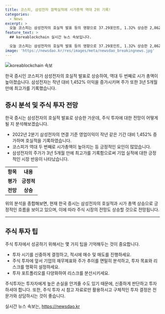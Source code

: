 ```yaml
---
title: 코스피, 삼성전자 깜짝실적에 시가총액 역대 2위 기록!
categories:
  - News
excerpt: >
  오늘 코스피는 삼성전자의 호실적 발표 등의 영향으로 37.29포인트, 1.32% 상승한 2,862.23으로 마감했다. 이는 2022년 1월 이후 2년 5개월 만에 2,860선을 넘은 것으로, 시가총액 또한 역대 두 번째로 높은 수치를 기록했다. 삼성전자의 2분기 영업이익은 작년 동기 대비 1,452% 증가하여, 주가 또한 3년 5개월 만에 최고가를 경신했다.
feature_text: >
  ## koreablockchain 실시간 뉴스 속보입니다.

  오늘 코스피는 삼성전자의 호실적 발표 등의 영향으로 37.29포인트, 1.32% 상승한 2,862.23으로 마감했다. 이는 2022년 1월 이후 2년 5개월 만에 2,860선을 넘은 것으로, 시가총액 또한 역대 두 번째로 높은 수치를 기록했다. 삼성전자의 2분기 영업이익은 작년 동기 대비 1,452% 증가하여, 주가 또한 3년 5개월 만에 최고가를 경신했다.
image: 'https://newsdao.kr/res/images/meta/newsdao_breakingnews.jpg'
---
```


<p><img src="https://newsdao.kr/res/images/meta/newsdao_breakingnews.jpg" alt="koreablockchain 속보" /></p>

<p data-ke-size="size16">한국 증시인 코스피가 삼성전자의 호실적 발표로 상승하여, 역대 두 번째로 시가 총액이 높아졌습니다. 삼성전자는 작년 대비 1,452% 이익을 증가시키며 주가 또한 3년 5개월 만에 최고가를 기록했습니다.</p>

<h2 data-ke-size="size26">증시 분석 및 주식 투자 전망</h2>

<p data-ke-size="size16">한국 증시는 삼성전자의 호실적 발표로 상승한 가운데, 주식 투자에 대한 전망이 어떻게 될 지 분석해보겠습니다.</p>

<ul>
  <li>2022년 2분기 삼성전자의 연결 기준 영업이익이 작년 같은 기간 대비 1,452% 증가하며 호실적을 기록하였습니다.</li>
  <li>코스피가 역대 두 번째로 시가총액이 높아지는 등 긍정적인 요인이 많았습니다.</li>
  <li>삼성전자의 주가가 3년 5개월 만에 최고가를 기록함으로써 기업 실적에 대한 긍정적인 시장 반응이 나타났습니다.</li>
</ul>

<table>
  <tr>
    <td style="text-align: center; height: 17px;"><b>항목</b></td>
    <td style="text-align: center; height: 17px;"><b>내용</b></td>
  </tr>
  <tr>
    <td style="text-align: center; height: 17px;"><b>평가</b></td>
    <td style="text-align: center; height: 17px;"><b>긍정적</b></td>
  </tr>
  <tr>
    <td style="text-align: center; height: 17px;"><b>전망</b></td>
    <td style="text-align: center; height: 17px;"><b>상승</b></td>
  </tr>
</table>

<p data-ke-size="size16">위의 분석을 종합해보면, 현재 한국 증시는 삼성전자의 호실적과 시가 총액 상승으로 긍정적인 흐름을 보이고 있으며, 이에 따라 주식 시장의 전망도 상승할 것으로 전망됩니다.</p>

<hr>

<h2 data-ke-size="size26">주식 투자 팁</h2>

<p data-ke-size="size16">주식 투자에서 성공하기 위해서는 몇 가지 팁을 기억해두는 것이 중요합니다.</p>

<ul>
  <li>투자 시기를 신중하게 결정하고, 적시에 매수 및 매도를 진행하세요.</li>
  <li>주식 투자에 앞서 기업의 재무제표와 주가 추이를 면밀히 분석하고, 투자 목표와 리스크를 명확히 설정하세요.</li>
  <li>투자 포트폴리오를 다양화하여 리스크를 분산시키세요.</li>
</ul>

<p data-ke-size="size16">주식투자는 투자자에게 높은 손실을 안겨줄 수도 있기 때문에, 신중하게 판단하고 투자하셔야 합니다. 또한, 주식 투자 시 참고 자료로만 활용하시고 구체적인 투자 결정은 전문가와 상담하시는 것이 좋습니다.</p>
실시간 뉴스 속보는, <a href="https://newsdao.kr" rel="dofollow">https://newsdao.kr</a>


